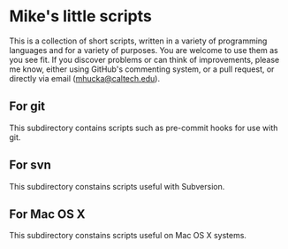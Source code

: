 Mike's little scripts
=====================

This is a collection of short scripts, written in a variety of programming languages and for a variety of purposes.  You are welcome to use them as you see fit.  If you discover problems or can think of improvements, please me know, either using GitHub's commenting system, or a pull request, or directly via email ([mhucka@caltech.edu](mhucka@caltech.edu)).


For git
-------

This subdirectory contains scripts such as pre-commit hooks for use with git.

For svn
-------

This subdirectory constains scripts useful with Subversion.

For Mac OS X
------------

This subdirectory constains scripts useful on Mac OS X systems.
